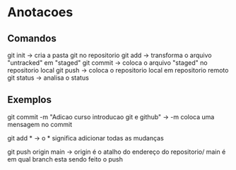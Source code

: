 # Anotacoes

## Comandos

git init → cria a pasta git no repositorio
git add → transforma o arquivo "untracked" em "staged"
git commit → coloca o arquivo "staged" no repositorio local
git push → coloca o repositorio local em repositorio remoto
git status → analisa o status

## Exemplos

git commit -m "Adicao curso introducao git e github" →  -m coloca uma mensagem no commit

git add * → o * significa adicionar todas as mudanças

git push origin main → origin é o atalho do endereço do repositorio/ main é em qual branch esta sendo feito o push